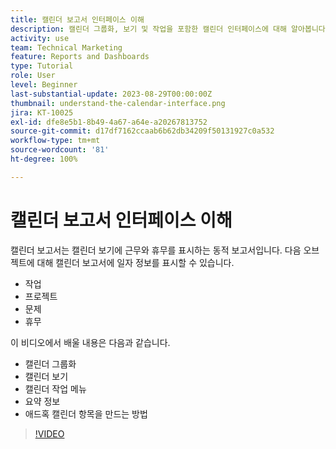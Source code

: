 ```yaml
---
title: 캘린더 보고서 인터페이스 이해
description: 캘린더 그룹화, 보기 및 작업을 포함한 캘린더 인터페이스에 대해 알아봅니다.
activity: use
team: Technical Marketing
feature: Reports and Dashboards
type: Tutorial
role: User
level: Beginner
last-substantial-update: 2023-08-29T00:00:00Z
thumbnail: understand-the-calendar-interface.png
jira: KT-10025
exl-id: dfe8e5b1-8b49-4a67-a64e-a20267813752
source-git-commit: d17df7162ccaab6b62db34209f50131927c0a532
workflow-type: tm+mt
source-wordcount: '81'
ht-degree: 100%

---
```


# 캘린더 보고서 인터페이스 이해

캘린더 보고서는 캘린더 보기에 근무와 휴무를 표시하는 동적 보고서입니다. 다음 오브젝트에 대해 캘린더 보고서에 일자 정보를 표시할 수 있습니다.

* 작업
* 프로젝트
* 문제
* 휴무

이 비디오에서 배울 내용은 다음과 같습니다.

* 캘린더 그룹화
* 캘린더 보기
* 캘린더 작업 메뉴
* 요약 정보
* 애드혹 캘린더 항목을 만드는 방법

>[!VIDEO](https://video.tv.adobe.com/v/3423318/?quality=12&learn=on&enablevpops)
